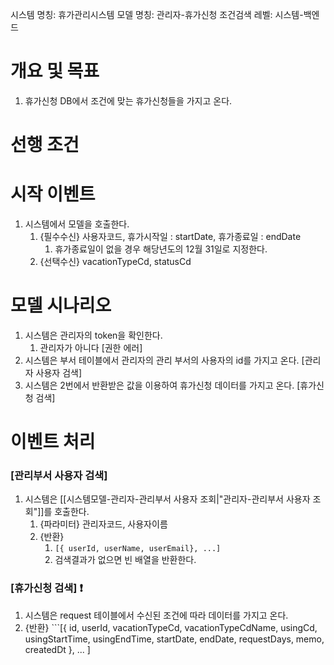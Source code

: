 시스템 명칭: 휴가관리시스템
모델 명칭: 관리자-휴가신청 조건검색
레벨: 시스템-백엔드

# 개요 및 목표
1. 휴가신청 DB에서 조건에 맞는 휴가신청들을 가지고 온다. 

# 선행 조건


# 시작 이벤트
1. 시스템에서 모델을 호출한다.
	1. {필수수신} 사용자코드, 휴가시작일 : startDate, 휴가종료일 : endDate
		1. 휴가종료일이 없을 경우 해당년도의 12월 31일로 지정한다.
	2. {선택수신} vacationTypeCd, statusCd

# 모델 시나리오
1. 시스템은 관리자의 token을 확인한다. 
	1. 관리자가 아니다 [권한 에러]
2. 시스템은 부서 테이블에서 관리자의 관리 부서의 사용자의 id를 가지고 온다. [관리자 사용자 검색]
3. 시스템은 2번에서 반환받은 값을 이용하여 휴가신청 데이터를 가지고 온다. [휴가신청 검색]

# 이벤트 처리
### [관리부서 사용자 검색]
1. 시스템은 [[시스템모델-관리자-관리부서 사용자 조회|"관리자-관리부서 사용자 조회"]]를 호출한다.
	1. {파라미터} 관리자코드, 사용자이름
	2. {반환}
		1. ```[{ userId, userName, userEmail}, ...]```
		2. 검색결과가 없으면 빈 배열을 반환한다.

### [휴가신청 검색] ❗️
1. 시스템은 request 테이블에서 수신된 조건에 따라 데이터를 가지고 온다.
2. {반환}
	   ```[{
	  	   id, userId, vacationTypeCd, vacationTypeCdName, usingCd, usingStartTime, usingEndTime, startDate, endDate, requestDays, memo, createdDt 
	   }, ... ]